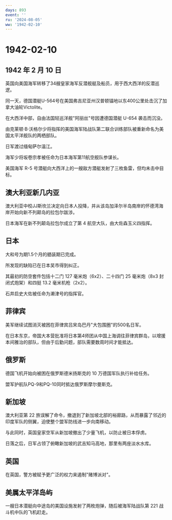 ```yaml
---
days: 893
event: ''
ru: '2024-08-05'
ww: '1942-02-10'
---
```


# 1942-02-10

## 1942 年 2 月 10 日

英国向美国海军转移了34艘皇家海军反潜舰艇及船员，用于西大西洋的反潜巡逻。

同一天，德国潜艇U-564号在美国弗吉尼亚州汉普顿锚地以东400公里处击沉了加拿大油轮Victolite。

在大西洋中部，自由法国轻巡洋舰"阿丽丝"号因遭德国潜艇 U-654 袭击而沉没。

由克莱顿·B·沃格尔少将指挥的美国海军陆战队第二联合训练部队被重新命名为美国太平洋舰队的两栖部队。

日军渡过缅甸萨尔温江。

海军少将坂卷宗孝被任命为日本海军第11航空舰队参谋长。

美国海军 R-5
号潜艇向大西洋上的一艘敌方潜艇发射了三枚鱼雷，但均未击中目标。

## 澳大利亚新几内亚

澳大利亚中校JJ斯坎兰决定向日本人投降，并从该岛加泽尔半岛南岸的怀德湾海岸开始向新不列颠岛的拉包尔跋涉。

日本海军在新不列颠岛拉包尔成立了第 4 航空大队，由大佐森玉义四指挥。

## 日本

大和号为期1.5个月的舾装期已完成。

所发现的缺陷已在日本吴市得到纠正。

其最初的防空套件包括十二门 127 毫米炮（6x2）、二十四门 25 毫米炮（8x3
封闭式炮架）和四挺 13.2 毫米机枪（2x2）。

石井启史大佐被任命为濑津号的指挥官。

## 菲律宾

美军继续试图消灭被困在菲律宾吕宋岛巴丹"大包围圈"的500名日军。

在日本东京，帝国大本营批准将日本第4师团从中国上海调往菲律宾群岛，以增援本间雅治的部队，但由于后勤问题，部队需要数周时间才能抵达。

## 俄罗斯

德国飞机开始向被困在俄罗斯德米扬斯克的 10 万德国军队执行补给任务。

盟军护航队PQ-9和PQ-10同时抵达俄罗斯摩尔曼斯克。

## 新加坡

澳大利亚第 22
旅误解了命令，撤退到了新加坡北部的裕廊路，从而暴露了邻近的印度军队的侧翼，迫使整个盟军防线进一步向南移动。

与此同时，英国皇家空军从新加坡撤出了少量飞机，以防止被日本俘虏。

日落之后，日军占领了俯瞰新加坡的武吉知马高地，那里有两座淡水水库。

## 英国

在英国，警方被赋予更广泛的权力来遏制"赌博派对"。

## 美属太平洋岛屿

一艘日本潜艇向中途岛的美国设施发射了两枚炮弹，随后被海军陆战队第 221
战斗机中队的飞机赶走。